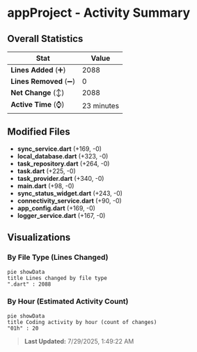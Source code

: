 # appProject - Activity Summary 

## Overall Statistics

| Stat                   | Value                                                             |
| ---------------------- | ----------------------------------------------------------------- |
| **Lines Added** (➕)   | 2088                                          |
| **Lines Removed** (➖) | 0                                        |
| **Net Change** (↕)    | 2088                |
| **Active Time** (⌚)   | 23 minutes |


## Modified Files
- **sync_service.dart** (+169, -0)
- **local_database.dart** (+323, -0)
- **task_repository.dart** (+264, -0)
- **task.dart** (+225, -0)
- **task_provider.dart** (+340, -0)
- **main.dart** (+98, -0)
- **sync_status_widget.dart** (+243, -0)
- **connectivity_service.dart** (+90, -0)
- **app_config.dart** (+169, -0)
- **logger_service.dart** (+167, -0)

## Visualizations

### By File Type (Lines Changed)

```mermaid
pie showData
title Lines changed by file type
".dart" : 2088
```

### By Hour (Estimated Activity Count)

```mermaid
pie showData
title Coding activity by hour (count of changes)
"01h" : 20
```


> **Last Updated:** 7/29/2025, 1:49:22 AM